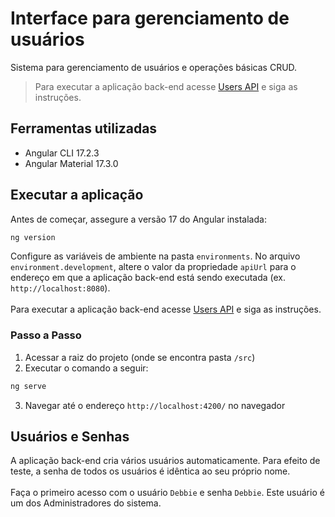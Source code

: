 # Interface para gerenciamento de usuários
Sistema para gerenciamento de usuários e operações básicas CRUD.
> Para executar a aplicação back-end acesse [Users API](https://github.com/ademirsantosjr/users_api) e siga as instruções.

## Ferramentas utilizadas
- Angular CLI 17.2.3
- Angular Material 17.3.0

## Executar a aplicação
Antes de começar, assegure a versão 17 do Angular instalada:
```bash
ng version
```
Configure as variáveis de ambiente na pasta `environments`. No arquivo `environment.development`, altere o valor da propriedade `apiUrl` para o endereço em que a aplicação back-end está sendo executada (ex. `http://localhost:8080`).<br>
<br>
Para executar a aplicação back-end acesse [Users API](https://github.com/ademirsantosjr/users_api) e siga as instruções.
### Passo a Passo
1. Acessar a raiz do projeto (onde se encontra pasta `/src`)
2. Executar o comando a seguir:
```bash
ng serve
```
3. Navegar até o endereço `http://localhost:4200/` no navegador

## Usuários e Senhas
A aplicação back-end cria vários usuários automaticamente. Para efeito de teste, a senha de todos os usuários é idêntica ao seu próprio nome.<br>
<br>
Faça o primeiro acesso com o usuário `Debbie` e senha `Debbie`. Este usuário é um dos Administradores do sistema.

